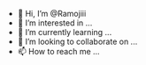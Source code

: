 - 👋 Hi, I’m @Ramojiii
- 👀 I’m interested in ...
- 🌱 I’m currently learning ...
- 💞️ I’m looking to collaborate on ...
- 📫 How to reach me ...

<!---
Ramojiii/Ramojiii is a ✨ special ✨ repository because its `README.md` (this file) appears on your GitHub profile.
You can click the Preview link to take a look at your changes.
--->

